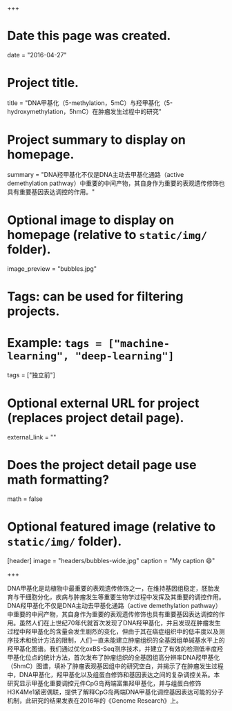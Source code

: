 +++
# Date this page was created.
date = "2016-04-27"

# Project title.
title = "DNA甲基化（5-methylation，5mC）与羟甲基化（5-hydroxymethylation，5hmC）在肿瘤发生过程中的研究"

# Project summary to display on homepage.
summary = "DNA羟甲基化不仅是DNA主动去甲基化通路（active demethylation pathway）中重要的中间产物，其自身作为重要的表观遗传修饰也具有重要基因表达调控的作用。"

# Optional image to display on homepage (relative to `static/img/` folder).
image_preview = "bubbles.jpg"

# Tags: can be used for filtering projects.
# Example: `tags = ["machine-learning", "deep-learning"]`
tags = ["独立前"]

# Optional external URL for project (replaces project detail page).
external_link = ""

# Does the project detail page use math formatting?
math = false

# Optional featured image (relative to `static/img/` folder).
[header]
image = "headers/bubbles-wide.jpg"
caption = "My caption :smile:"

+++

DNA甲基化是动植物中最重要的表观遗传修饰之一，在维持基因组稳定，胚胎发育与干细胞分化，疾病与肿瘤发生等重要生物学过程中发挥及其重要的调控作用。DNA羟甲基化不仅是DNA主动去甲基化通路（active demethylation pathway）中重要的中间产物，其自身作为重要的表观遗传修饰也具有重要基因表达调控的作用。虽然人们在上世纪70年代就首次发现了DNA羟甲基化，并且发现在肿瘤发生过程中羟甲基化的含量会发生剧烈的变化，但由于其在癌症组织中的低丰度以及测序技术和统计方法的限制，人们一直未能建立肿瘤组织的全基因组单碱基水平上的羟甲基化图谱。我们通过优化oxBS-Seq测序技术，并建立了有效的检测低丰度羟甲基化位点的统计方法，首次发布了肿瘤组织的全基因组高分辨率DNA羟甲基化（5hmC）图谱，填补了肿瘤表观基因组中的研究空白，并揭示了在肿瘤发生过程中，DNA甲基化，羟甲基化以及组蛋白修饰和基因表达之间的复杂调控关系。本研究显示甲基化重要调控元件CpG岛两端富集羟甲基化，并与组蛋白修饰H3K4Me1紧密偶联，提供了解释CpG岛两端DNA甲基化调控基因表达可能的分子机制，此研究的结果发表在2016年的《Genome Research》上。
